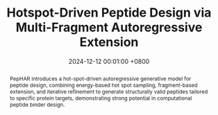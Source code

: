 ---
title:          "Hotspot-Driven Peptide Design via Multi-Fragment Autoregressive Extension"
date:           2024-12-12 00:01:00 +0800
selected:       true
pub:            "ICLR 2025"
pub_pre:        "Submitted to "
# pub_post:       'Under review.'
# pub_last:       ' <span class="badge badge-pill badge-publication badge-success">Spotlight</span>'
pub_date:       "2024"

abstract: >-

  PepHAR introduces a hot-spot-driven autoregressive generative model for peptide design, combining energy-based hot spot sampling, fragment-based extension, and iterative refinement to generate structurally valid peptides tailored to specific protein targets, demonstrating strong potential in computational peptide binder design.

cover:          /assets/images/covers/covers6.png
authors:
  - Jiahan Li*
  - Tong Chen*
  - Shitong Luo
  - Chaoran Cheng
  - Jiaqi Guan
  - Ruihan Guo
  - Sheng Wang
  - Ge Liu
  - Jian Peng
  - Jianzhu Ma


links:
  Paper: https://arxiv.org/abs/2411.18463
---